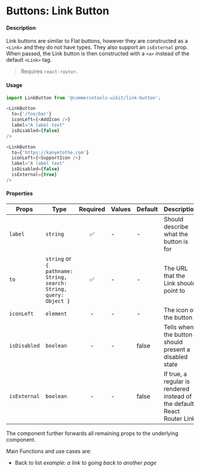 # Buttons: Link Button

#### Description

Link buttons are similar to Flat buttons, however they are constructed as a
`<Link>` and they do not have types. They also support an `isExternal` prop. When passed,
the Link button is then constructed with a `<a>` instead of the default `<Link>` tag.

> Requires `react-router`.

#### Usage

```js
import LinkButton from '@commercetools-uikit/link-button';

<LinkButton
  to={'/foo/bar'}
  iconLeft={<AddIcon />}
  label="A label text"
  isDisabled={false}
/>

<LinkButton
  to={'https://kanyetothe.com'}
  iconLeft={<SupportIcon />}
  label="A label text"
  isDisabled={false}
  isExternal={true}
/>
```

#### Properties

| Props        | Type                                                              | Required | Values | Default | Description                                                                 |
| ------------ | ----------------------------------------------------------------- | :------: | ------ | ------- | --------------------------------------------------------------------------- |
| `label`      | `string`                                                          |    ✅    | -      | -       | Should describe what the button is for                                      |
| `to`         | `string` or `{ pathname: String, search: String, query: Object }` |    ✅    | -      | -       | The URL that the Link should point to                                       |
| `iconLeft`   | `element`                                                         |    -     | -      | -       | The icon of the button                                                      |
| `isDisabled` | `boolean`                                                         |    -     | -      | false   | Tells when the button should present a disabled state                       |
| `isExternal` | `boolean`                                                         |    -     | -      | false   | If true, a regular <a> is rendered instead of the default React Router Link |

The component further forwards all remaining props to the underlying component.

Main Functions and use cases are:

- Back to list _example: a link to going back to another page_
